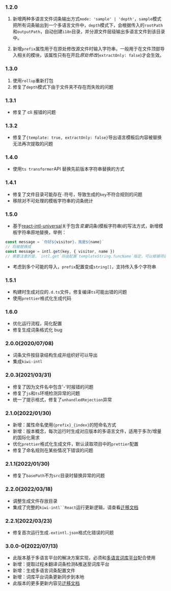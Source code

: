 ### 1.2.0

1. 新增两种多语言文件词条输出方式`mode: 'sample' | 'depth'`，`sample`模式把所有词条输出到一个多语言文件中，`depth`模式下，会根据传入的`rootPath`和`outputPath`，自动创建`i18n`目录，并分源文件层级输出多语言文件到该目录中。

2. 新增`prefix`属性用于在原处修改源文件时输入字符串，一般用于在文件顶部导入相关的模块，该属性只有在开启*原处修改*(`extractOnly: false`)才会生效。

### 1.3.0

1. 使用`rollup`重新打包
2. 修复了`depth`模式下由于文件夹不存在而失败的问题

### 1.3.1

- 修复了 cli 报错的问题

### 1.3.2

- 修复了`{template: true, extractOnly: false}`导出语言模板后内容被替换无法再次提取的问题

### 1.4.0

- 使用`ts transformer`API 替换先前版本字符串替换的方式

### 1.4.1

- 修复了文件目录可能存在`-`符号，导致生成的`key`不符合规则的问题
- 移除对不可处理的模板字符串的词条统计

### 1.5.0

- 基于[react-intl-universal](https://www.npmjs.com/package/react-intl-universal)关于包含*变量*词条(模板字符串)的写法方式，新增模板字符串原地替换，举例：

```js
const message = `你好${visitor}，我是${name}`
// 将被替换成
const message = intl.get(key, { visitor, name })
// 需要注意的是，`intl.get`将由配置`templateString.funcName`指定，可以根据项目不同选择封装适合的函数
```

- 考虑到多个可能的导入，`prefix`配置变成`string[]`，支持传入多个字符串

### 1.5.1

- 构建时生成对应的`.d.ts`文件，修复编译`ts`可能出错的问题
- 使用`prettier`格式化生成代码

### 1.6.0

- 优化运行流程，简化配置
- 修复生成词条格式化 bug

### 2.0.0(2020/07/08)

- 词条文件按目录结构生成并组织好可以导出
- 集成`kiwi-intl`

### 2.0.3(2021/03/31)

- 修复了因为文件名中包含'-'时报错的问题
- 修复了`js`和`ts`环境检测异常的问题
- 统一了提示格式，修复了`unhandledRejection`异常

### 2.1.0(2022/01/30)

- 新增：属性命名使用`{prefix}_{index}`的短命名方式
- 新增：版本概念，每次运行时生成对应版本的多语言文件，适用于多次/增量的国际化需求
- 优化`prettier`格式化生成文件，默认读取项目中的`prettier`配置
- 修复了命名规则在某些情况下错误的问题

### 2.1.1(2022/01/30)

- 修复了`basePath`不为`src`目录时替换异常的问题

### 2.2.0(2022/03/18)

- 调整生成文件存放目录
- 集成了完整的` kiwi-intl``React `运行更新逻辑，请查看[迁移文档](./docs/migrate.md)

### 2.2.1(2022/03/23)

- 修复首次运行生成`.extintl.json`格式化错误的问题

### 3.0.0-0(2022/07/13)

- 此版本基于多语言平台的解决方案实现，必须和[多语言词库平台](https://github.com/hjfruit/xiazhi)配合使用
- 新增：提取过程未翻译词条检测&推送至词库平台
- 新增：生成多语言词条配置文件
- 新增：词库平台词条更新同步到本地
- 此版本的更多更新内容见[迁移文档](./docs/migrate-v3.0.md.md)
